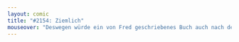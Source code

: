 ```yaml
---
layout: comic
title: "#2154: Ziemlich"
mouseover: "Deswegen würde ein von Fred geschriebenes Buch auch nach dem Hauptteil noch viele weitere Seiten umfassen."
---
```

